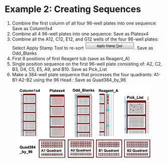 # Example 2: Creating Sequences

1. Combine the first column of all four 96-well plates into one sequence: Save as Column1x4&#x20;
2. Combine all 4 96-well plates into one sequence: Save as Platesx4&#x20;
3. Combine all the A12, C12, E12, and G12 wells of the four 96-well plates: Select Apply Stamp Tool to re-sort ![](<../.gitbook/assets/image (268).png>). Save as Odd\_Blanks&#x20;
4. First 8 positions of first Reagent tub (save as Reagent\_A)&#x20;
5. Single position sequence on the first 96-well plate consisting of: A2, C2, B3, D4, C5, E5, A9, and B10. Save as Pick\_List&#x20;
6. Make a 384-well plate sequence that processes the four quadrants: A1-B1-A2-B2 using the 96 Head : Save as Quad384\_by\_96

<figure><img src="../.gitbook/assets/image (269).png" alt=""><figcaption></figcaption></figure>
